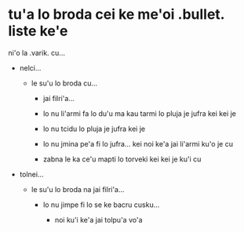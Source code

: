 # tu'a lo broda cei ke me'oi .bullet. liste ke'e
ni'o la .varik. cu...

* nelci...

  * le su'u lo broda cu...

    *  jai filri'a...

      * lo nu li'armi fa lo du'u ma kau tarmi lo pluja je jufra kei kei je
      * lo nu tcidu lo pluja je jufra kei je
      * lo nu jmina pe'a fi lo jufra... kei noi ke'a jai li'armi ku'o je cu

    * zabna le ka ce'u mapti lo torveki kei kei je ku'i cu

* tolnei...

  * le su'u lo broda na jai filri'a...

    * lo nu jimpe fi lo se ke bacru cusku...

      * noi ku'i ke'a jai tolpu'a vo'a
